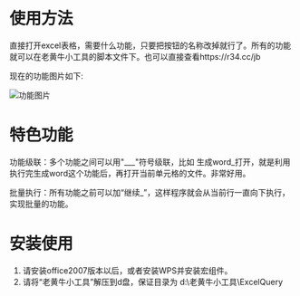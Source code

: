 # 使用方法

直接打开excel表格，需要什么功能，只要把按钮的名称改掉就行了。所有的功能就可以在老黄牛小工具的脚本文件下。也可以直接查看https://r34.cc/jb

现在的功能图片如下:

![功能图片](https://s2.loli.net/2022/04/07/oKxBdFgW1zsaCju.png)

# 特色功能

功能级联：多个功能之间可以用"___"符号级联，比如 生成word_打开，就是利用执行完生成word这个功能后，再打开当前单元格的文件。非常好用。

批量执行：所有功能之前可以加“继续_”，这样程序就会从当前行一直向下执行，实现批量的功能。

# 安装使用

1. 请安装office2007版本以后，或者安装WPS并安装宏组件。
2. 请将“老黄牛小工具”解压到d盘，保证目录为 d:\老黄牛小工具\ExcelQuery



